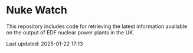 # Nuke Watch

This repository includes code for retrieving the latest information available on the output of EDF nuclear power plants in the UK.

Last updated: 2025-01-22 17:13